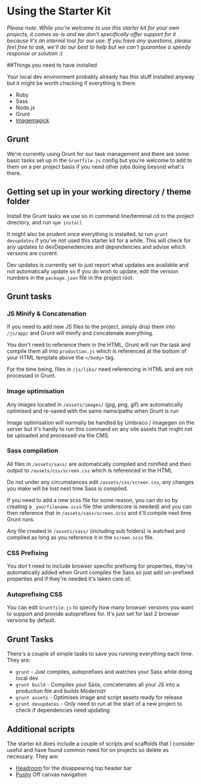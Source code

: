 # Using the Starter Kit

*Please note: While you're welcome to use this starter kit for your own projects, it comes as-is and we don't specifically offer support for it because it's an internal tool for our use. If you have any questions, please feel free to ask, we'll do our best to help but we can't guarantee a speedy response or solution :)*

##Things you need to have installed

Your local dev environment probably already has this stuff installed anyway but it might be worth checking if everything is there.

* Ruby
* Sass
* Node.js
* Grunt
* [Imagemagick](http://www.imagemagick.org/script/install-source.php)

## Grunt

We're currently using Grunt for our task management and there are some basic tasks set up in the `Gruntfile.js` config but you're welcome to add to them on a per project basis if you need other jobs doing beyond what's there. 

## Getting set up in your working directory / theme folder

Install the Grunt tasks we use so in command line/terminal cd to the project directory, and run `npm install`

It might also be prudent once everything is installed, to run `grunt devupdates` if you've not used this starter kit for a while. This will check for any updates to devDepenedencies and dependencies and advise which versions are current. 

Dev updates is currently set to just report what updates are available and not automatically update so if you do wish to update, edit the version numbers in the `package.json` file in the project root. 

## Grunt tasks

### JS Minify & Concatenation

If you need to add new JS files to the project, simply drop them into `/js/app/` and Grunt will minify and concatenate everything.

You don't need to reference them in the HTML, Grunt will run the task and compile them all into `production.js` which is referenced at the bottom of your HTML template above the `</body>` tag.

For the time being, files in `/js/libs/` need referencing in HTML and are not processed in Grunt.

### Image optimisation

Any images located in `/assets/images/` (jpg, png, gif) are automatically optimised and re-saved with the same name/paths when Grunt is run

Image optimisation will normally be handled by Umbraco / imagegen on the server but it's handy to run this command on any site assets that might not be uploaded and processed via the CMS.

### Sass compilation

All files in `/assets/sass/` are automatically compiled and minified and then output to `/assets/css/screen.css` which is referenced in the HTML

Do not under any circumstances edit `/assets/css/screen.css`, any changes you make will be lost next time Sass is compiled.

If you need to add a new scss file for some reason, you can do so by creating a `_yourfilename.scss` file (the underscore is needed) and you can then reference that in `/assets/sass/screen.scss` and it'll compile next time Grunt runs.

Any file created in `/assets/sass/` (including sub folders) is watched and compiled as long as you reference it in the `screen.scss` file.

### CSS Prefixing

You don't need to include browser specific prefixing for properties, they're automatically added when Grunt compiles the
Sass so just add un-prefixed properties and if they're needed it's taken care of.

### Autoprefixing CSS

You can edit `Gruntfile.js` to specify how many browser versions you want to support and provide autoprefixes for. It's just set for last 2 browser versions by default. 

## Grunt Tasks

There's a couple of simple tasks to save you running everything each time. They are:

* `grunt` - Just compiles, autoprefixes and watches your Sass while doing local dev
* `grunt build` - Compiles your Sass, concatenates all your JS into a production file and builds Modernizr
* `grunt assets` - Optimises image and script assets ready for release
* `grunt devupdates` - Only need to run at the start of a new project to check if dependencies need updating

## Additional scripts

The starter kit does include a couple of scripts and scaffolds that I consider useful and have found common need for on projects so delete as necessary. They are:

* [Headroom](https://github.com/WickyNilliams/headroom.js/) for the disappearing top header bar
* [Pushy](https://github.com/christophery/pushy) Off canvas navigation